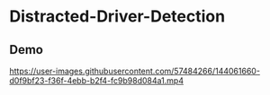 # Distracted-Driver-Detection

## Demo

https://user-images.githubusercontent.com/57484266/144061660-d0f9bf23-f36f-4ebb-b2f4-fc9b98d084a1.mp4


